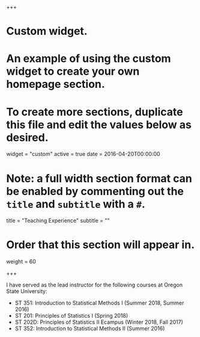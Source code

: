 +++
# Custom widget.
# An example of using the custom widget to create your own homepage section.
# To create more sections, duplicate this file and edit the values below as desired.
widget = "custom"
active = true
date = 2016-04-20T00:00:00

# Note: a full width section format can be enabled by commenting out the `title` and `subtitle` with a `#`.
title = "Teaching Experience"
subtitle = ""

# Order that this section will appear in.
weight = 60

+++

I have served as the lead instructor for the following courses at Oregon State University:

- ST 351: Introduction to Statistical Methods I (Summer 2018, Summer 2016)
- ST 201: Principles of Statistics I (Spring 2018)
- ST 202D: Principles of Statistics II Ecampus (Winter 2018, Fall 2017)
- ST 352: Introduction to Statistical Methods II (Summer 2016)

